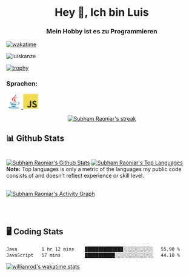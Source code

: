 <h1 align="center">Hey 👋, Ich bin Luis</h1>
<h3 align="center">Mein Hobby ist es zu Programmieren</h3>

[![wakatime](https://wakatime.com/badge/user/3bb27139-bde3-41dd-888c-96d97966e645.svg)](https://wakatime.com/@3bb27139-bde3-41dd-888c-96d97966e645)
<p align="left"> <img src="https://komarev.com/ghpvc/?username=luiskanze&label=Profile%20views&color=0e75b6&style=flat" alt="luiskanze" /> </p>

[![trophy](https://github-profile-trophy.vercel.app/?username=luiskanze&theme=onedark)](https://github.com/ryo-ma/github-profile-trophy)

<h3 align="left">Sprachen:</h3>
<p align="left"> <a href="https://www.java.com" target="_blank"> <img src="https://raw.githubusercontent.com/devicons/devicon/master/icons/java/java-original.svg" alt="java" width="40" height="40"/> </a> <a href="https://developer.mozilla.org/en-US/docs/Web/JavaScript" target="_blank"> <img src="https://raw.githubusercontent.com/devicons/devicon/master/icons/javascript/javascript-original.svg" alt="javascript" width="40" height="40"/> </a> </p>

<p align="center">
    <a href="https://github.com/SubhamRaoniar28/github-readme-streak-stats">
        <img title="🔥 Get streak stats for your profile at git.io/streak-stats" alt="Subham Raoniar's streak" src="https://github-readme-streak-stats.herokuapp.com/?user=LuisKanze&theme=black-ice&hide_border=true&stroke=0000&background=060A0CD0"/>
    </a>
</p>


## 📊 Github Stats


  <br/>
    <a href="https://github.com/SubhamRaoniar28/github-readme-stats"><img alt="Subham Raoniar's Github Stats" src="https://github-readme-stats.vercel.app/api?username=LuisKanze&show_icons=true&count_private=true&theme=react&hide_border=true&bg_color=0D1117" /></a>
  <a href="https://github.com/SubhamRaoniar28/github-readme-stats"><img alt="Subham Raoniar's Top Languages" src="https://github-readme-stats.vercel.app/api/top-langs/?username=LuisKanze&langs_count=8&count_private=true&layout=compact&theme=react&hide_border=true&bg_color=0D1117" /></a>
  <br/>
  <b>Note:</b> Top languages is only a metric of the languages my public code consists of and doesn't reflect experience or skill level.


<br/>
<br/>

<a href="https://github.com/SubhamRaoniar28/github-readme-activity-graph"><img alt="Subham Raoniar's Activity Graph" src="https://activity-graph.herokuapp.com/graph?username=LuisKanze&bg_color=0D1117&color=5BCDEC&line=5BCDEC&point=FFFFFF&hide_border=true" /></a>

<br/>
<br/>



## 🖥️ Coding Stats
<!--START_SECTION:waka-->
```text
Java         1 hr 12 mins    ██████████████░░░░░░░░░░░   55.90 % 
JavaScript   57 mins         ███████████░░░░░░░░░░░░░░   44.10 % 
```
<!--END_SECTION:waka-->
[![willianrod's wakatime stats](https://github-readme-stats.vercel.app/api/wakatime?username=LuisKanze)](https://github.com/anuraghazra/github-readme-stats)


